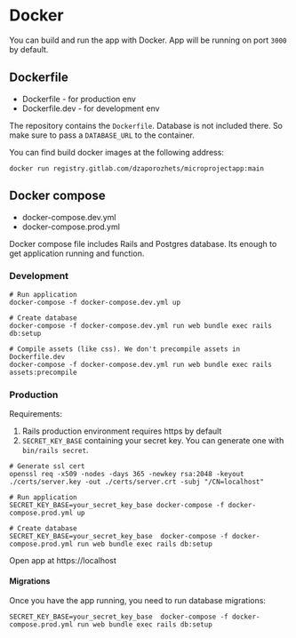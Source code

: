# Docker

You can build and run the app with Docker. App will be running on port `3000` by default.

## Dockerfile

- Dockerfile - for production env
- Dockerfile.dev - for development env

The repository contains the `Dockerfile`. Database is not included there.
So make sure to pass a `DATABASE_URL` to the container.

You can find build docker images at the following address:

```
docker run registry.gitlab.com/dzaporozhets/microprojectapp:main
```

## Docker compose

- docker-compose.dev.yml
- docker-compose.prod.yml

Docker compose file includes Rails and Postgres database.
Its enough to get application running and function.

### Development

```
# Run application
docker-compose -f docker-compose.dev.yml up

# Create database
docker-compose -f docker-compose.dev.yml run web bundle exec rails db:setup

# Compile assets (like css). We don't precompile assets in Dockerfile.dev
docker-compose -f docker-compose.dev.yml run web bundle exec rails assets:precompile
```

### Production

Requirements:

1. Rails production environment requires https by default
1. `SECRET_KEY_BASE` containing your secret key. You can generate one with `bin/rails secret`.

```
# Generate ssl cert
openssl req -x509 -nodes -days 365 -newkey rsa:2048 -keyout ./certs/server.key -out ./certs/server.crt -subj "/CN=localhost"

# Run application
SECRET_KEY_BASE=your_secret_key_base docker-compose -f docker-compose.prod.yml up

# Create database
SECRET_KEY_BASE=your_secret_key_base  docker-compose -f docker-compose.prod.yml run web bundle exec rails db:setup
```

Open app at https://localhost

#### Migrations

Once you have the app running, you need to run database migrations:

```
SECRET_KEY_BASE=your_secret_key_base  docker-compose -f docker-compose.prod.yml run web bundle exec rails db:setup
```
